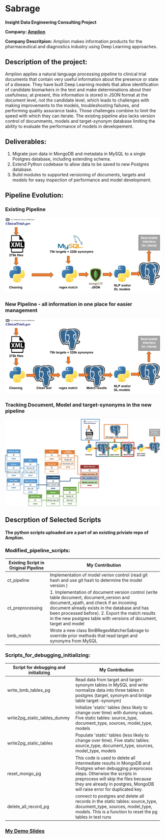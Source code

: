 # Sabrage

**Insight Data Engineering Consulting Project**

**Company: [Amplion](http://www.amplion.com/about)**

**Company Descritpion:** Amplion makes information products for the pharmaceutical and diagnostics industry using Deep Learning approaches.

## **Description of the project:**
Amplion applies a natural language processing pipeline to clinical trial documents that contain very useful information about the presence or state of a disease. They have built Deep Learning models that allow identification of candidate biomarkers in the text and make determinations about their usefulness; at present, this information is stored in JSON format at the document level, not the candidate level, which leads to challenges with making improvements to the models, troubleshooting failures, and performing quality assurance tasks. Those challenges combine to limit the speed with which they can iterate. The existing pipeline also lacks version control of documments, models and target-synonym database limiting the ability to evaluate the performance of models in developement.

## **Deliverables:**
1. Migrate json data in MongoDB and metadata in MySQL to a single Postgres database, including extending schema.
2. Extend Python codebase to allow data to be saved to new Postgres database.
3. Build modules to supported versioning of documents, targets and models for easy inspection of performance and model development.

## **Pipeline Evolution:**
### **Existing Pipeline**
![Existing Pipeline](https://github.com/HelingZ7/Insight_DE_Sabrage/blob/master/docs/Existing_pipeline.jpg?raw=true)

### **New Pipeline - all information in one place for easier management**
![New Pipeline](https://github.com/HelingZ7/Insight_DE_Sabrage/blob/master/docs/New_pipeline_only.jpg?raw=true)

### **Tracking Document, Model and target-synonyms in the new pipeline**
![New Pipeline with Schema](https://github.com/HelingZ7/Insight_DE_Sabrage/blob/master/docs/New_pipeline.jpg?raw=true)

## Descrption of Selected Scripts
#### The python scripts uploaded are a part of an existing priviate repo of Amplion. 
### Modified_pipeline_scripts:
| Existing Script in Original Pipeline | My Contribution |
| --- | --- |
ct_pipeline  |  Implementation of model verion control (read git hash and use git hash to determine the model version ) 
ct_preprocessing  | 1. Implementation of document version control (write table document, document_version and document_xpath, and check if an incoming document already exists in the database and has been processed before). 2. Export the match results in the new postgres table with versions of document, target and model 
bmb_match  | Wrote a new class BmBRegexMatcherSabrage to override prior methods that read target and synonyms from MySQL 

### Scripts_for_debugging_initializing:
Script for debugging and initializing | My Contribution
| --- | --- |
write_bmb_tables_pg | Read data from target and target-synonym tables in MySQL and write normalize data into three tables in postgres (target, synonym and bridge table target-synonym)
write2pg_static_tables_dummy | Initialize 'static' tables (less likely to change over time) with dummy values. Five static tables: source_type, document_type, sources, model_type, models  
write2pg_static_tables | Populate 'static' tables (less likely to change over time). Five static tables: source_type, document_type, sources, model_type, models  
reset_mongo_pg | This code is used to delete all intermediate results in MongoDB and Postgres when debugging preprocess steps. Otherwise the scripts in preprocess will skip the files because they are already in postgres, MongoDB will raise error for duplicated key.
delete_all_record_pg | connect to postgres and delete all records in the static tables: source_type, document_type, sources, model_type, models. This is a function to reset the pg tables in test runs
 


### [My Demo Slides](https://docs.google.com/presentation/d/1Q8tELHN3Fg_cCddaM5QqEJ05cOOhHs2ef9wk1n0puhU/edit?usp=sharing)
